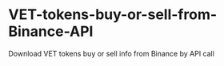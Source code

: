 # VET-tokens-buy-or-sell-from-Binance-API
Download VET tokens buy or sell info from Binance by API call
